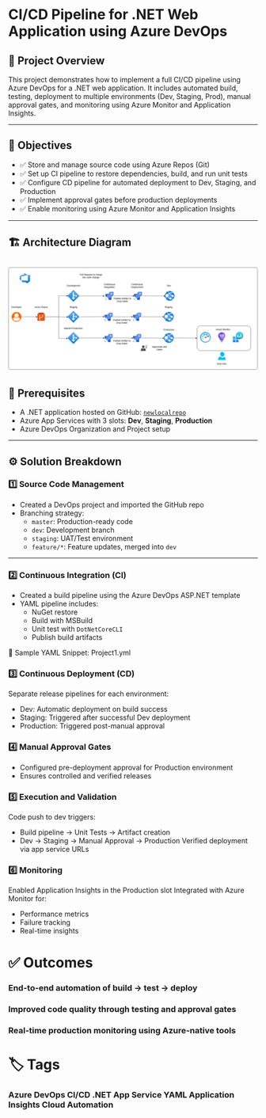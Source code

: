 # CI/CD Pipeline for .NET Web Application using Azure DevOps

## 🚀 Project Overview

This project demonstrates how to implement a full CI/CD pipeline using Azure DevOps for a .NET web application. It includes automated build, testing, deployment to multiple environments (Dev, Staging, Prod), manual approval gates, and monitoring using Azure Monitor and Application Insights.

---

## 🎯 Objectives

- ✅ Store and manage source code using Azure Repos (Git)
- ✅ Set up CI pipeline to restore dependencies, build, and run unit tests
- ✅ Configure CD pipeline for automated deployment to Dev, Staging, and Production
- ✅ Implement approval gates before production deployments
- ✅ Enable monitoring using Azure Monitor and Application Insights

---

## 🏗️ Architecture Diagram
![Architecture Diagram](../Architecture_Diagrams/Project1.png)
---

## 🔧 Prerequisites

- A .NET application hosted on GitHub: [`newlocalrepo`](https://github.com/merranbo1989/newlocalrepo.git)
- Azure App Services with 3 slots: **Dev**, **Staging**, **Production**
- Azure DevOps Organization and Project setup

---

## ⚙️ Solution Breakdown

### 1️⃣ Source Code Management

- Created a DevOps project and imported the GitHub repo
- Branching strategy:
  - `master`: Production-ready code
  - `dev`: Development branch
  - `staging`: UAT/Test environment
  - `feature/*`: Feature updates, merged into `dev`

---

### 2️⃣ Continuous Integration (CI)

- Created a build pipeline using the Azure DevOps ASP.NET template
- YAML pipeline includes:
  - NuGet restore
  - Build with MSBuild
  - Unit test with `DotNetCoreCLI`
  - Publish build artifacts

🔧 Sample YAML Snippet: Project1.yml

### 3️⃣ Continuous Deployment (CD)
Separate release pipelines for each environment:
  - Dev: Automatic deployment on build success
  - Staging: Triggered after successful Dev deployment
  - Production: Triggered post-manual approval

### 4️⃣ Manual Approval Gates
  - Configured pre-deployment approval for Production environment
  - Ensures controlled and verified releases

### 5️⃣ Execution and Validation
Code push to dev triggers:
  - Build pipeline → Unit Tests → Artifact creation
  - Dev → Staging → Manual Approval → Production
Verified deployment via app service URLs

### 6️⃣ Monitoring
Enabled Application Insights in the Production slot
Integrated with Azure Monitor for:
  - Performance metrics
  - Failure tracking
  - Real-time insights

# ✅ Outcomes
  ### End-to-end automation of build → test → deploy
  ### Improved code quality through testing and approval gates
  ### Real-time production monitoring using Azure-native tools

# 🏷️ Tags
###   Azure DevOps CI/CD .NET App Service YAML Application Insights Cloud Automation
